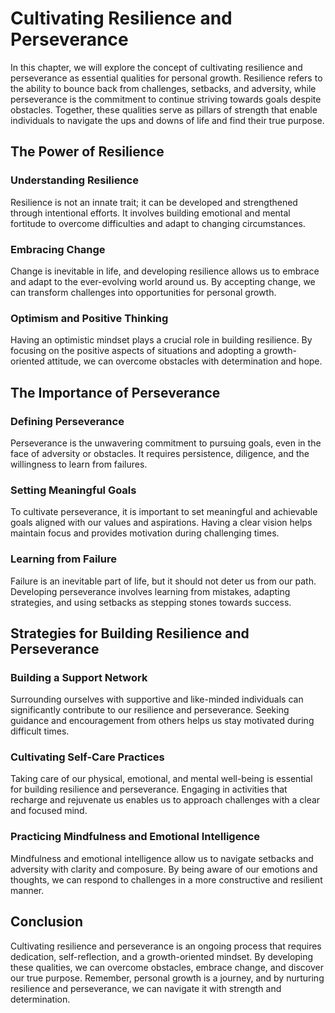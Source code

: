 Cultivating Resilience and Perseverance
================================================



In this chapter, we will explore the concept of cultivating resilience and perseverance as essential qualities for personal growth. Resilience refers to the ability to bounce back from challenges, setbacks, and adversity, while perseverance is the commitment to continue striving towards goals despite obstacles. Together, these qualities serve as pillars of strength that enable individuals to navigate the ups and downs of life and find their true purpose.

The Power of Resilience
-----------------------

### Understanding Resilience

Resilience is not an innate trait; it can be developed and strengthened through intentional efforts. It involves building emotional and mental fortitude to overcome difficulties and adapt to changing circumstances.

### Embracing Change

Change is inevitable in life, and developing resilience allows us to embrace and adapt to the ever-evolving world around us. By accepting change, we can transform challenges into opportunities for personal growth.

### Optimism and Positive Thinking

Having an optimistic mindset plays a crucial role in building resilience. By focusing on the positive aspects of situations and adopting a growth-oriented attitude, we can overcome obstacles with determination and hope.

The Importance of Perseverance
------------------------------

### Defining Perseverance

Perseverance is the unwavering commitment to pursuing goals, even in the face of adversity or obstacles. It requires persistence, diligence, and the willingness to learn from failures.

### Setting Meaningful Goals

To cultivate perseverance, it is important to set meaningful and achievable goals aligned with our values and aspirations. Having a clear vision helps maintain focus and provides motivation during challenging times.

### Learning from Failure

Failure is an inevitable part of life, but it should not deter us from our path. Developing perseverance involves learning from mistakes, adapting strategies, and using setbacks as stepping stones towards success.

Strategies for Building Resilience and Perseverance
---------------------------------------------------

### Building a Support Network

Surrounding ourselves with supportive and like-minded individuals can significantly contribute to our resilience and perseverance. Seeking guidance and encouragement from others helps us stay motivated during difficult times.

### Cultivating Self-Care Practices

Taking care of our physical, emotional, and mental well-being is essential for building resilience and perseverance. Engaging in activities that recharge and rejuvenate us enables us to approach challenges with a clear and focused mind.

### Practicing Mindfulness and Emotional Intelligence

Mindfulness and emotional intelligence allow us to navigate setbacks and adversity with clarity and composure. By being aware of our emotions and thoughts, we can respond to challenges in a more constructive and resilient manner.

Conclusion
----------

Cultivating resilience and perseverance is an ongoing process that requires dedication, self-reflection, and a growth-oriented mindset. By developing these qualities, we can overcome obstacles, embrace change, and discover our true purpose. Remember, personal growth is a journey, and by nurturing resilience and perseverance, we can navigate it with strength and determination.
